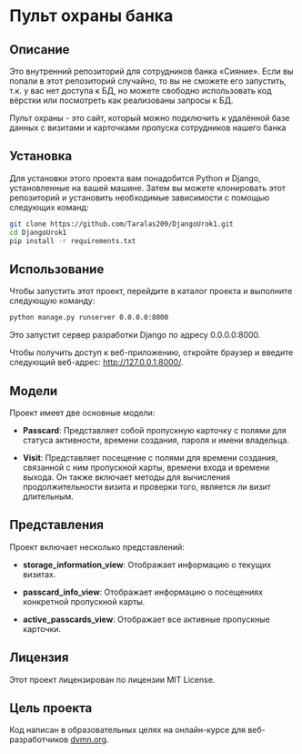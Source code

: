 # Пульт охраны банка

## Описание

Это внутренний репозиторий для сотрудников банка «Сияние». Если вы попали в этот репозиторий случайно, то вы не сможете его запустить, т.к. у вас нет доступа к БД, но можете свободно использовать код вёрстки или посмотреть как реализованы запросы к БД.

Пульт охраны - это сайт, который можно подключить к удалённой базе данных с визитами и карточками пропуска сотрудников нашего банка
## Установка

Для установки этого проекта вам понадобится Python и Django, установленные на вашей машине. Затем вы можете клонировать этот репозиторий и установить необходимые зависимости с помощью следующих команд:

```bash
git clone https://github.com/Taralas209/DjangoUrok1.git
cd DjangoUrok1
pip install -r requirements.txt
```

## Использование

Чтобы запустить этот проект, перейдите в каталог проекта и выполните следующую команду:

```bash
python manage.py runserver 0.0.0.0:8000
```

Это запустит сервер разработки Django по адресу 0.0.0.0:8000. 

Чтобы получить доступ к веб-приложению, откройте браузер и введите следующий веб-адрес: http://127.0.0.1:8000/.

## Модели

Проект имеет две основные модели:

- **Passcard**: Представляет собой пропускную карточку с полями для статуса активности, времени создания, пароля и имени владельца.

- **Visit**: Представляет посещение с полями для времени создания, связанной с ним пропускной карты, времени входа и времени выхода. Он также включает методы для вычисления продолжительности визита и проверки того, является ли визит длительным.

## Представления

Проект включает несколько представлений:

- **storage_information_view**: Отображает информацию о текущих визитах.

- **passcard_info_view**: Отображает информацию о посещениях конкретной пропускной карты.

- **active_passcards_view**: Отображает все активные пропускные карточки.

## Лицензия

Этот проект лицензирован по лицензии MIT License.

## Цель проекта

Код написан в образовательных целях на онлайн-курсе для веб-разработчиков [dvmn.org](https://dvmn.org/).

